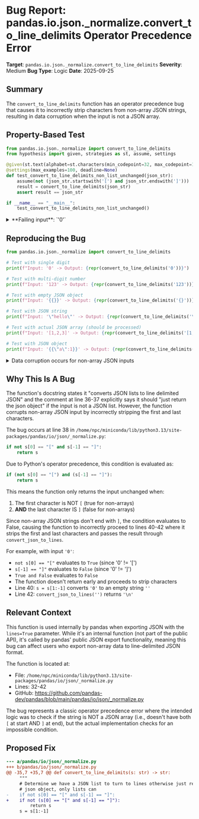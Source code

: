# Bug Report: pandas.io.json._normalize.convert_to_line_delimits Operator Precedence Error

**Target**: `pandas.io.json._normalize.convert_to_line_delimits`
**Severity**: Medium
**Bug Type**: Logic
**Date**: 2025-09-25

## Summary

The `convert_to_line_delimits` function has an operator precedence bug that causes it to incorrectly strip characters from non-array JSON strings, resulting in data corruption when the input is not a JSON array.

## Property-Based Test

```python
from pandas.io.json._normalize import convert_to_line_delimits
from hypothesis import given, strategies as st, assume, settings

@given(st.text(alphabet=st.characters(min_codepoint=32, max_codepoint=126), min_size=1, max_size=100))
@settings(max_examples=100, deadline=None)
def test_convert_to_line_delimits_non_list_unchanged(json_str):
    assume(not (json_str.startswith('[') and json_str.endswith(']')))
    result = convert_to_line_delimits(json_str)
    assert result == json_str

if __name__ == "__main__":
    test_convert_to_line_delimits_non_list_unchanged()
```

<details>

<summary>
**Failing input**: `'0'`
</summary>
```
Traceback (most recent call last):
  File "/home/npc/pbt/agentic-pbt/worker_/43/hypo.py", line 12, in <module>
    test_convert_to_line_delimits_non_list_unchanged()
    ~~~~~~~~~~~~~~~~~~~~~~~~~~~~~~~~~~~~~~~~~~~~~~~~^^
  File "/home/npc/pbt/agentic-pbt/worker_/43/hypo.py", line 5, in test_convert_to_line_delimits_non_list_unchanged
    @settings(max_examples=100, deadline=None)
                   ^^^
  File "/home/npc/miniconda/lib/python3.13/site-packages/hypothesis/core.py", line 2124, in wrapped_test
    raise the_error_hypothesis_found
  File "/home/npc/pbt/agentic-pbt/worker_/43/hypo.py", line 9, in test_convert_to_line_delimits_non_list_unchanged
    assert result == json_str
           ^^^^^^^^^^^^^^^^^^
AssertionError
Falsifying example: test_convert_to_line_delimits_non_list_unchanged(
    json_str='0',
)
```
</details>

## Reproducing the Bug

```python
from pandas.io.json._normalize import convert_to_line_delimits

# Test with single digit
print(f"Input: '0' -> Output: {repr(convert_to_line_delimits('0'))}")

# Test with multi-digit number
print(f"Input: '123' -> Output: {repr(convert_to_line_delimits('123'))}")

# Test with empty JSON object
print(f"Input: '{{}}' -> Output: {repr(convert_to_line_delimits('{}'))}")

# Test with JSON string
print(f"Input: '\"hello\"' -> Output: {repr(convert_to_line_delimits('\"hello\"'))}")

# Test with actual JSON array (should be processed)
print(f"Input: '[1,2,3]' -> Output: {repr(convert_to_line_delimits('[1,2,3]'))}")

# Test with JSON object
print(f"Input: '{{\"a\":1}}' -> Output: {repr(convert_to_line_delimits('{\"a\":1}'))}")
```

<details>

<summary>
Data corruption occurs for non-array JSON inputs
</summary>
```
Input: '0' -> Output: '\n'
Input: '123' -> Output: '2\n'
Input: '{}' -> Output: '\n'
Input: '"hello"' -> Output: 'hello\n'
Input: '[1,2,3]' -> Output: '1\n2\n3\n'
Input: '{"a":1}' -> Output: '"a":1\n'
```
</details>

## Why This Is A Bug

The function's docstring states it "converts JSON lists to line delimited JSON" and the comment at line 36-37 explicitly says it should "just return the json object" if the input is not a JSON list. However, the function corrupts non-array JSON input by incorrectly stripping the first and last characters.

The bug occurs at line 38 in `/home/npc/miniconda/lib/python3.13/site-packages/pandas/io/json/_normalize.py`:

```python
if not s[0] == "[" and s[-1] == "]":
    return s
```

Due to Python's operator precedence, this condition is evaluated as:
```python
if (not s[0] == "[") and (s[-1] == "]"):
    return s
```

This means the function only returns the input unchanged when:
1. The first character is NOT `[` (true for non-arrays)
2. **AND** the last character IS `]` (false for non-arrays)

Since non-array JSON strings don't end with `]`, the condition evaluates to False, causing the function to incorrectly proceed to lines 40-42 where it strips the first and last characters and passes the result through `convert_json_to_lines`.

For example, with input `'0'`:
- `not s[0] == "["` evaluates to `True` (since '0' != '[')
- `s[-1] == "]"` evaluates to `False` (since '0' != ']')
- `True and False` evaluates to `False`
- The function doesn't return early and proceeds to strip characters
- Line 40: `s = s[1:-1]` converts `'0'` to an empty string `''`
- Line 42: `convert_json_to_lines('')` returns `'\n'`

## Relevant Context

This function is used internally by pandas when exporting JSON with the `lines=True` parameter. While it's an internal function (not part of the public API), it's called by pandas' public JSON export functionality, meaning this bug can affect users who export non-array data to line-delimited JSON format.

The function is located at:
- File: `/home/npc/miniconda/lib/python3.13/site-packages/pandas/io/json/_normalize.py`
- Lines: 32-42
- GitHub: https://github.com/pandas-dev/pandas/blob/main/pandas/io/json/_normalize.py

The bug represents a classic operator precedence error where the intended logic was to check if the string is NOT a JSON array (i.e., doesn't have both `[` at start AND `]` at end), but the actual implementation checks for an impossible condition.

## Proposed Fix

```diff
--- a/pandas/io/json/_normalize.py
+++ b/pandas/io/json/_normalize.py
@@ -35,7 +35,7 @@ def convert_to_line_delimits(s: str) -> str:
     """
     # Determine we have a JSON list to turn to lines otherwise just return the
     # json object, only lists can
-    if not s[0] == "[" and s[-1] == "]":
+    if not (s[0] == "[" and s[-1] == "]"):
         return s
     s = s[1:-1]
```